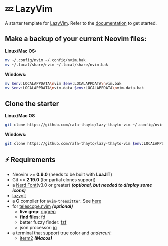 # 💤 LazyVim

A starter template for [LazyVim](https://github.com/LazyVim/LazyVim).
Refer to the [documentation](https://lazyvim.github.io/installation) to get started.

## Make a backup of your current Neovim files:

**Linux/Mac OS:**

```sh
mv ~/.config/nvim ~/.config/nvim.bak
mv ~/.local/share/nvim ~/.local/share/nvim.bak
```

**Windows:**

```sh
mv $env:LOCALAPPDATA\nvim $env:LOCALAPPDATA\nvim.bak
mv $env:LOCALAPPDATA\nvim-data $env:LOCALAPPDATA\nvim-data.bak
```

## Clone the starter

**Linux/Mac OS**

```sh
git clone https://github.com/rafa-thayto/lazy-thayto-vim ~/.config/nvim
```

**Windows:**

```sh
git clone https://github.com/rafa-thayto/lazy-thayto-vim $env:LOCALAPPDATA\nvim
```

## ⚡️ Requirements

- Neovim >= **0.9.0** (needs to be built with **LuaJIT**)
- Git >= **2.19.0** (for partial clones support)
- a [Nerd Font](https://www.nerdfonts.com/)(v3.0 or greater) **_(optional, but needed to display some icons)_**
- [lazygit](https://github.com/jesseduffield/lazygit)
- a **C** compiler for `nvim-treesitter`. See [here](https://github.com/nvim-treesitter/nvim-treesitter#requirements)
- for [telescope.nvim](https://github.com/nvim-telescope/telescope.nvim) **_(optional)_**
  - **live grep**: [ripgrep](https://github.com/BurntSushi/ripgrep)
  - **find files**: [fd](https://github.com/sharkdp/fd)
  - better fuzzy finder: [fzf](https://github.com/junegunn/fzf)
  - json processor: [jq](https://github.com/jqlang/jq)
- a terminal that support true color and _undercurl_:
  - [iterm2](https://iterm2.com/) **_(Macos)_**
